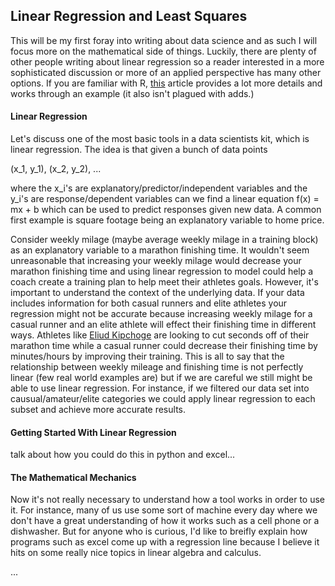 ## Linear Regression and Least Squares

This will be my first foray into writing about data science and as such I will focus more on the mathematical side of things. Luckily, there are plenty of other people
writing about linear regression so a reader interested in a more sophisticated discussion or more of an applied perspective has many other options. If you are familiar with R, 
[this](http://r-statistics.co/Linear-Regression.html) article provides a lot more details and works through an example (it also isn't plagued with adds.)

#### Linear Regression

Let's discuss one of the most basic tools in a data scientists kit, which is linear regression. The idea is that given a bunch of data points 

(x_1, y_1), (x_2, y_2), ... 

where the x_i's are explanatory/predictor/independent variables and the y_i's are response/dependent variables can we find a linear equation
f(x) = mx + b which can be used to predict responses given new data. A common first example is square footage being an explanatory variable to home price.

Consider weekly milage (maybe average weekly milage in a training block) as an explanatory variable to a marathon finishing time. It wouldn't seem unreasonable that increasing your weekly milage would decrease your
marathon finishing time and using linear regression to model could help a coach create a training plan to help meet their athletes goals. However, it's important to 
understand the context of the underlying data. If your data includes information for both casual runners and elite athletes your regression might not be accurate because
increasing weekly milage for a casual runner and an elite athlete will effect their finishing time in different ways. Athletes like [Eliud Kipchoge](https://worldathletics.org/athletes/kenya/eliud-kipchoge-14208194) are looking to cut seconds off of their 
marathon time while a casual runner could decrease their finishing time by minutes/hours by improving their training. This is all to say that the relationship between weekly mileage and 
finishing time is not perfectly linear (few real world examples are) but if we are careful we still might be able to use linear regression. For instance, if we filtered
our data set into causual/amateur/elite categories we could apply linear regression to each subset and achieve more accurate results. 


#### Getting Started With Linear Regression
talk about how you could do this in python and excel... 

#### The Mathematical Mechanics

Now it's not really necessary to understand how a tool works in order to use it. 
For instance, many of us use some sort of machine every day where we don't have a great understanding of how it works such as a cell phone or a dishwasher.
But for anyone who is curious, I'd like to breifly explain how programs such as excel come up with a regression line because I believe it hits on some really nice
topics in linear algebra and calculus.

...

